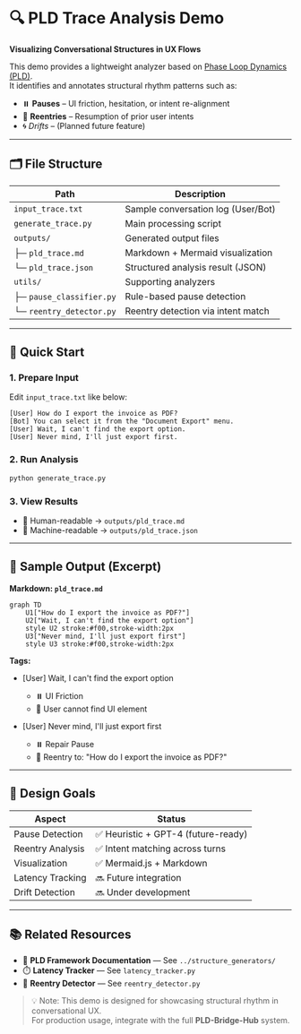 # 🔍 PLD Trace Analysis Demo

**Visualizing Conversational Structures in UX Flows**

This demo provides a lightweight analyzer based on [Phase Loop Dynamics (PLD)](https://zenodo.org/records/16736820).  
It identifies and annotates structural rhythm patterns such as:

- ⏸️ **Pauses** – UI friction, hesitation, or intent re-alignment
- 🔄 **Reentries** – Resumption of prior user intents
- 🌀 *Drifts* – (Planned future feature)

---

## 🗂 File Structure

| Path                         | Description                            |
|------------------------------|----------------------------------------|
| `input_trace.txt`           | Sample conversation log (User/Bot)     |
| `generate_trace.py`         | Main processing script                 |
| `outputs/`                  | Generated output files                 |
| ├─ `pld_trace.md`           | Markdown + Mermaid visualization       |
| └─ `pld_trace.json`         | Structured analysis result (JSON)      |
| `utils/`                    | Supporting analyzers                   |
| ├─ `pause_classifier.py`    | Rule-based pause detection             |
| └─ `reentry_detector.py`    | Reentry detection via intent match     |

---

## 🚀 Quick Start

### 1. Prepare Input

Edit `input_trace.txt` like below:

```text
[User] How do I export the invoice as PDF?
[Bot] You can select it from the "Document Export" menu.
[User] Wait, I can't find the export option.
[User] Never mind, I'll just export first.
```
### 2. Run Analysis
```bash
python generate_trace.py
```
### 3. View Results

- 📄 Human-readable → `outputs/pld_trace.md`
- 🧩 Machine-readable → `outputs/pld_trace.json`

---

## 🔬 Sample Output (Excerpt)

**Markdown: `pld_trace.md`**

```mermaid
graph TD
    U1["How do I export the invoice as PDF?"]
    U2["Wait, I can't find the export option"]
    style U2 stroke:#f00,stroke-width:2px
    U3["Never mind, I'll just export first"]
    style U3 stroke:#f00,stroke-width:2px
```

**Tags:**

- [User] Wait, I can't find the export option  
  - ⏸️ UI Friction  
  - 💬 User cannot find UI element  

- [User] Never mind, I'll just export first  
  - ⏸️ Repair Pause  
  - 🔄 Reentry to: "How do I export the invoice as PDF?"
---
## 🎯 Design Goals

| Aspect            | Status                     |
|-------------------|----------------------------|
| Pause Detection   | ✅ Heuristic + GPT-4 (future-ready) |
| Reentry Analysis  | ✅ Intent matching across turns |
| Visualization     | ✅ Mermaid.js + Markdown     |
| Latency Tracking  | 🔜 Future integration        |
| Drift Detection   | 🔜 Under development         |

---

## 📚 Related Resources

- 🧠 **PLD Framework Documentation** — See `../structure_generators/`  
- ⏱️ **Latency Tracker** — See `latency_tracker.py`  
- 🔁 **Reentry Detector** — See `reentry_detector.py`  

> 💡 Note: This demo is designed for showcasing structural rhythm in conversational UX.  
> For production usage, integrate with the full **PLD-Bridge-Hub** system.
